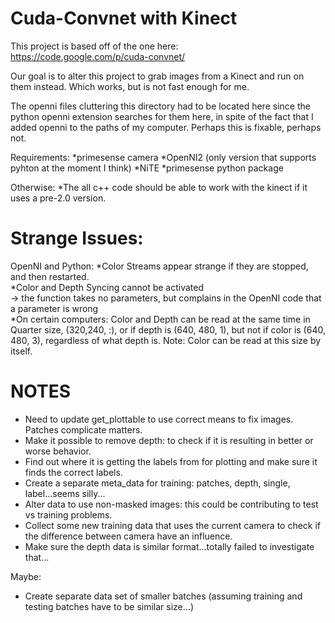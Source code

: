 Cuda-Convnet with Kinect
====================================

This project is based off of the one here:    
https://code.google.com/p/cuda-convnet/    

Our goal is to alter this project to grab images from a Kinect and run on them instead. Which works, but is not fast enough for me.    

The openni files cluttering this directory had to be located here since the python openni extension searches for them here, in spite of the fact that I added openni to the paths of my computer. Perhaps this is fixable, perhaps not.

Requirements:
  *primesense camera
  *OpenNI2 (only version that supports pyhton at the moment I think)
  *NiTE
  *primesense python package
  
Otherwise:
  *The all c++ code should be able to work with the kinect if it uses a pre-2.0 version.


Strange Issues:
=====================
OpenNI and Python:
    *Color Streams appear strange if they are stopped, and then restarted.   
    *Color and Depth Syncing cannot be activated   
        -> the function takes no parameters, but complains in the OpenNI code that a parameter is wrong   
    *On certain computers: Color and Depth can be read at the same time in Quarter size, (320,240, :), or if depth is (640, 480, 1), but not if color is (640, 480, 3), regardless of what depth is. Note: Color can be read at this size by itself.


NOTES
===================
* Need to update get_plottable to use correct means to fix images. Patches complicate matters.   
* Make it possible to remove depth: to check if it is resulting in better or worse behavior.   
* Find out where it is getting the labels from for plotting and make sure it finds the correct labels.   
* Create a separate meta_data for training: patches, depth, single, label...seems silly...   
* Alter data to use non-masked images: this could be contributing to test vs training problems. 
* Collect some new training data that uses the current camera to check if the difference between camera have an influence.
* Make sure the depth data is similar format...totally failed to investigate that...  
   
Maybe:   
* Create separate data set of smaller batches (assuming training and testing batches have to be similar size...)   
